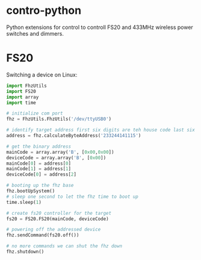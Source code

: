 # contro-python
Python extensions for control to controll FS20 and 433MHz wireless power switches and dimmers.

# FS20
Switching a device on Linux:

```python
import FhzUtils
import FS20
import array
import time

# initialize com port
fhz = FhzUtils.FhzUtils('/dev/ttyUSB0')

# identify target address first six digits are teh house code last six digits are the device code.
address = fhz.calculateByteAddress('233244141115')

# get the binary address
mainCode = array.array('B', [0x00,0x00])
deviceCode = array.array('B', [0x00])
mainCode[0] = address[0]
mainCode[1] = address[1]
deviceCode[0] = address[2]

# booting up the fhz base 
fhz.bootUpSystem()
# sleep one second to let the fhz time to boot up
time.sleep(1)

# create fs20 controller for the target
fs20 = FS20.FS20(mainCode, deviceCode)

# powering off the addressed device
fhz.sendCommand(fs20.off())

# no more commands we can shut the fhz down
fhz.shutdown()
```
